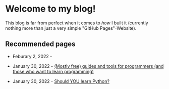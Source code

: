 # Welcome to my blog!
This blog is far from perfect when it comes to *how* I built it (currently nothing more than just a very simple "GitHub Pages"-Website).

## Recommended pages

- Feburary 2, 2022 - []()

- January 30, 2022 - [(Mostly free) guides and tools for programmers (and those who want to learn programming)](page/programming-guides-and-tools)

- January 30, 2022 - [Should YOU learn Python?](page/should-you-learn-python)
